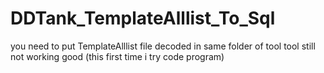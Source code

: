 # DDTank_TemplateAlllist_To_Sql
you need to put TemplateAlllist file decoded in same folder of tool
tool still not working good (this first time i try code program)
